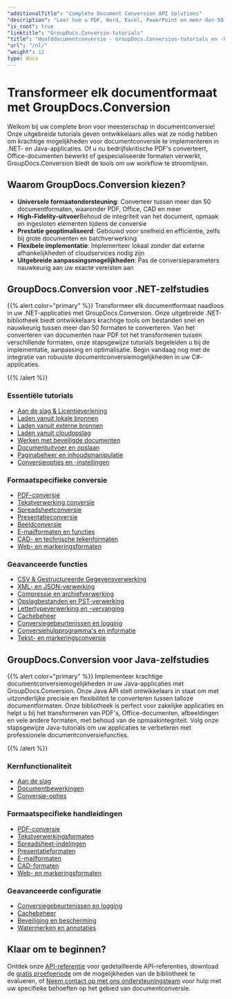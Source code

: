 ```yaml
---
"additionalTitle": "Complete Document Conversion API Solutions"
"description": "Leer hoe u PDF, Word, Excel, PowerPoint en meer dan 50 andere formaten kunt converteren met onze stapsgewijze tutorials. Implementeer naadloze documentconversie in uw applicaties."
"is_root": true
"linktitle": "GroupDocs.Conversie-tutorials"
"title": "Hoofddocumentconversie - GroupDocs.Conversion-tutorials en -handleidingen"
"url": "/nl/"
"weight": 11
type: docs
---
```

# Transformeer elk documentformaat met GroupDocs.Conversion

Welkom bij uw complete bron voor meesterschap in documentconversie! Onze uitgebreide tutorials geven ontwikkelaars alles wat ze nodig hebben om krachtige mogelijkheden voor documentconversie te implementeren in .NET- en Java-applicaties. Of u nu bedrijfskritische PDF's converteert, Office-documenten bewerkt of gespecialiseerde formaten verwerkt, GroupDocs.Conversion biedt de tools om uw workflow te stroomlijnen.

## Waarom GroupDocs.Conversion kiezen?

- **Universele formaatondersteuning**: Converteer tussen meer dan 50 documentformaten, waaronder PDF, Office, CAD en meer
- **High-Fidelity-uitvoer**Behoud de integriteit van het document, opmaak en ingesloten elementen tijdens de conversie
- **Prestatie geoptimaliseerd**: Gebouwd voor snelheid en efficiëntie, zelfs bij grote documenten en batchverwerking
- **Flexibele implementatie**: Implementeer lokaal zonder dat externe afhankelijkheden of cloudservices nodig zijn
- **Uitgebreide aanpassingsmogelijkheden**: Pas de conversieparameters nauwkeurig aan uw exacte vereisten aan

## GroupDocs.Conversion voor .NET-zelfstudies

{{% alert color="primary" %}}
Transformeer elk documentformaat naadloos in uw .NET-applicaties met GroupDocs.Conversion. Onze uitgebreide .NET-bibliotheek biedt ontwikkelaars krachtige tools om bestanden snel en nauwkeurig tussen meer dan 50 formaten te converteren. Van het converteren van documenten naar PDF tot het transformeren tussen verschillende formaten, onze stapsgewijze tutorials begeleiden u bij de implementatie, aanpassing en optimalisatie. Begin vandaag nog met de integratie van robuuste documentconversiemogelijkheden in uw C#-applicaties.

{{% /alert %}}

### Essentiële tutorials

- [Aan de slag & Licentieverlening](./net/getting-started-licensing/)
- [Laden vanuit lokale bronnen](./net/loading-from-local-sources/)
- [Laden vanuit externe bronnen](./net/loading-from-remote-sources/)
- [Laden vanuit cloudopslag](./net/loading-from-cloud-storage/)
- [Werken met beveiligde documenten](./net/working-with-secure-documents/)
- [Documentuitvoer en opslaan](./net/document-output-saving/)
- [Paginabeheer en inhoudsmanipulatie](./net/page-management-content-manipulation/)
- [Conversieopties en -instellingen](./net/conversion-options-settings/)

### Formaatspecifieke conversie

- [PDF-conversie](./net/pdf-conversion/)
- [Tekstverwerking conversie](./net/word-processing-conversion/)
- [Spreadsheetconversie](./net/spreadsheet-conversion/)
- [Presentatieconversie](./net/presentation-conversion/)
- [Beeldconversie](./net/image-conversion/)
- [E-mailformaten en functies](./net/email-formats-features/)
- [CAD- en technische tekenformaten](./net/cad-technical-drawing-formats/)
- [Web- en markeringsformaten](./net/web-markup-formats/)

### Geavanceerde functies

- [CSV & Gestructureerde Gegevensverwerking](./net/csv-structured-data-processing/)
- [XML- en JSON-verwerking](./net/xml-json-processing/)
- [Compressie en archiefverwerking](./net/compression-archive-handling/)
- [Opslagbestanden en PST-verwerking](./net/storage-files-pst-processing/)
- [Lettertypeverwerking en -vervanging](./net/font-handling-substitution/)
- [Cachebeheer](./net/cache-management/)
- [Conversiegebeurtenissen en logging](./net/conversion-events-logging/)
- [Conversiehulpprogramma's en informatie](./net/conversion-utilities-information/)
- [Tekst- en markeringsconversie](./net/text-markup-conversion/)

## GroupDocs.Conversion voor Java-zelfstudies

{{% alert color="primary" %}}
Implementeer krachtige documentconversiemogelijkheden in uw Java-applicaties met GroupDocs.Conversion. Onze Java API stelt ontwikkelaars in staat om met uitzonderlijke precisie en flexibiliteit te converteren tussen talloze documentformaten. Onze bibliotheek is perfect voor zakelijke applicaties en helpt u bij het transformeren van PDF's, Office-documenten, afbeeldingen en vele andere formaten, met behoud van de opmaakintegriteit. Volg onze stapsgewijze Java-tutorials om uw applicaties te verbeteren met professionele documentconversiefuncties.

{{% /alert %}}

### Kernfunctionaliteit

- [Aan de slag](./java/getting-started/)
- [Documentbewerkingen](./java/document-operations/)
- [Conversie-opties](./java/conversion-options/)

### Formaatspecifieke handleidingen

- [PDF-conversie](./java/pdf-conversion/)
- [Tekstverwerkingsformaten](./java/word-processing-formats/)
- [Spreadsheet-indelingen](./java/spreadsheet-formats/)
- [Presentatieformaten](./java/presentation-formats/)
- [E-mailformaten](./java/email-formats/)
- [CAD-formaten](./java/cad-formats/)
- [Web- en markeringsformaten](./java/web-markup-formats/)

### Geavanceerde configuratie

- [Conversiegebeurtenissen en logging](./java/conversion-events-logging/)
- [Cachebeheer](./java/cache-management/)
- [Beveiliging en bescherming](./java/security-protection/)
- [Watermerken en annotaties](./java/watermarks-annotations/)

## Klaar om te beginnen?

Ontdek onze [API-referentie](https://reference.groupdocs.com/) voor gedetailleerde API-referenties, download de [gratis proefperiode](https://releases.groupdocs.com/) om de mogelijkheden van de bibliotheek te evalueren, of [Neem contact op met ons ondersteuningsteam](https://forum.groupdocs.com/) voor hulp met uw specifieke behoeften op het gebied van documentconversie.